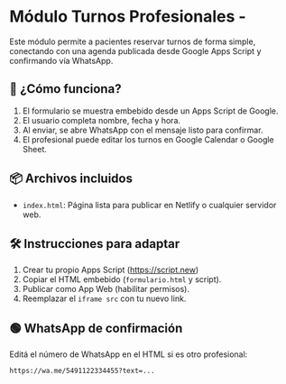 # Módulo Turnos Profesionales -

Este módulo permite a pacientes reservar turnos de forma simple, conectando con una agenda publicada desde Google Apps Script y confirmando vía WhatsApp.

## 🚀 ¿Cómo funciona?

1. El formulario se muestra embebido desde un Apps Script de Google.
2. El usuario completa nombre, fecha y hora.
3. Al enviar, se abre WhatsApp con el mensaje listo para confirmar.
4. El profesional puede editar los turnos en Google Calendar o Google Sheet.

## 📦 Archivos incluidos

- `index.html`: Página lista para publicar en Netlify o cualquier servidor web.

## 🛠️ Instrucciones para adaptar

1. Crear tu propio Apps Script (https://script.new)
2. Copiar el HTML embebido (`formulario.html` y script).
3. Publicar como App Web (habilitar permisos).
4. Reemplazar el `iframe src` con tu nuevo link.

## 🟢 WhatsApp de confirmación

Editá el número de WhatsApp en el HTML si es otro profesional:
```html
https://wa.me/5491122334455?text=...
